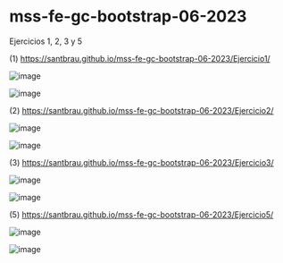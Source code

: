 # mss-fe-gc-bootstrap-06-2023

Ejercicios 1, 2, 3 y 5

(1) https://santbrau.github.io/mss-fe-gc-bootstrap-06-2023/Ejercicio1/

![image](https://github.com/Santbrau/mss-fe-gc-bootstrap-06-2023/assets/135845147/9e3eadca-db5b-47dd-b939-64212f51b951)

![image](https://github.com/Santbrau/mss-fe-gc-bootstrap-06-2023/assets/135845147/bf44b705-1dbd-4c46-b885-066bc0ae8105)


(2) https://santbrau.github.io/mss-fe-gc-bootstrap-06-2023/Ejercicio2/

![image](https://github.com/Santbrau/mss-fe-gc-bootstrap-06-2023/assets/135845147/e7d5eb70-2f8b-4df3-8597-05cb98b09627)

![image](https://github.com/Santbrau/mss-fe-gc-bootstrap-06-2023/assets/135845147/4f71f511-e220-44bc-bbc4-cb155e03c5a3)


(3) https://santbrau.github.io/mss-fe-gc-bootstrap-06-2023/Ejercicio3/

![image](https://github.com/Santbrau/mss-fe-gc-bootstrap-06-2023/assets/135845147/850ded4e-538d-46ab-a720-1598083002db)

![image](https://github.com/Santbrau/mss-fe-gc-bootstrap-06-2023/assets/135845147/39258ea5-ecc7-421d-a495-e436da9f7d4b)


(5) https://santbrau.github.io/mss-fe-gc-bootstrap-06-2023/Ejercicio5/

![image](https://github.com/Santbrau/mss-fe-gc-bootstrap-06-2023/assets/135845147/f837347b-d3b1-4bef-a326-6a98baa5e66e)

![image](https://github.com/Santbrau/mss-fe-gc-bootstrap-06-2023/assets/135845147/cd02016b-b6cf-4e8a-8aa9-10d2578b1728)

